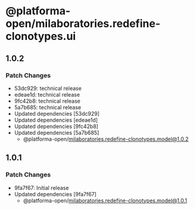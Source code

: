 # @platforma-open/milaboratories.redefine-clonotypes.ui

## 1.0.2

### Patch Changes

- 53dc929: technical release
- edeae1d: technical release
- 9fc42b8: technical release
- 5a7b685: technical release
- Updated dependencies [53dc929]
- Updated dependencies [edeae1d]
- Updated dependencies [9fc42b8]
- Updated dependencies [5a7b685]
  - @platforma-open/milaboratories.redefine-clonotypes.model@1.0.2

## 1.0.1

### Patch Changes

- 9fa7f67: Initial release
- Updated dependencies [9fa7f67]
  - @platforma-open/milaboratories.redefine-clonotypes.model@1.0.1
